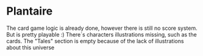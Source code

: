 # Plantaire
The card game logic is already done, however there is still no score system. But is pretty playable :)
There´s characters illustrations missing, such as the cards. The "Tales" section is empty because of the lack of illustrations about this universe 
